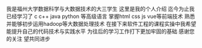 我是福州大学数据科学与大数据技术的大三学生 这里是我的个人介绍
迄今为止我已经学习了 c c++ java python 等高级语言 掌握html css js vue等前端技术 熟悉并能够初步运用hadoop等大数据处理技术
在接下来软件工程的课程实操中我希望能提升自己的代码技术与实践水平 为往后的学习工作打下更加牢固的基础
感谢您的关注 望共同进步

